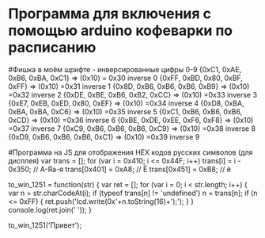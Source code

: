 # Программа для включения с помощью arduino кофеварки по расписанию


#Фишка в моём шрифте - инверсированные цифры 0-9
{0xC1, 0xAE, 0xB6, 0xBA, 0xC1} => (0x10) = 0x30 inverse 0
{0xFF, 0xBD, 0x80, 0xBF, 0xFF} => (0x10) =0x31 inverse 1
{0x8D, 0xB6, 0xB6, 0xB6, 0xB9} => (0x10) =0x32 inverse 2
{0xDE, 0xBE, 0xB6, 0xB2, 0xCC} => (0x10) =0x33 inverse 3
{0xE7, 0xEB, 0xED, 0x80, 0xEF} => (0x10) =0x34 inverse 4
{0xD8, 0xBA, 0xBA, 0xBA, 0xC6} => (0x10) =0x35 inverse 5
{0xC1, 0xB6, 0xB6, 0xB6, 0xCD} => (0x10) =0x36 inverse 6
{0xBE, 0xDE, 0xEE, 0xF6, 0xF8} => (0x10) =0x37 inverse 7
{0xC9, 0xB6, 0xB6, 0xB6, 0xC9} => (0x10) =0x38 inverse 8
{0xD9, 0xB6, 0xB6, 0xB6, 0xC1} => (0x10) =0x39 inverse 9


#Программа на JS для отображения HEX кодов русских символов (для дисплея)
var trans = [];
for (var i = 0x410; i <= 0x44F; i++) trans[i] = i - 0x350; // А-Яа-я
trans[0x401] = 0xA8; // Ё
trans[0x451] = 0xB8; // ё

to_win_1251 = function(str) {
    var ret = [];
    for (var i = 0; i < str.length; i++) {
        var n = str.charCodeAt(i);
        if (typeof trans[n] != 'undefined') n = trans[n];
        if (n <= 0xFF) {
            ret.push('lcd.write(0x'+n.toString(16)+');');
        }
}
console.log(ret.join(' '));
}

to_win_1251('Привет');